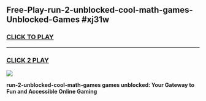 
## Free-Play-run-2-unblocked-cool-math-games-Unblocked-Games #xj31w
<h3>
<a href="https://news.freeplayer.one?title=run-2-unblocked-cool-math-games&ref=8M">CLICK TO PLAY</a></h3>
<hr>

<h3>
<a href="https://news.freeplayer.one?title=run-2-unblocked-cool-math-games&ref=8M">CLICK 2 PLAY</a>
  
</h3>

<a href="https://news.freeplayer.one?title=run-2-unblocked-cool-math-games&ref=8M"><img src="https://clearcache.store/games.png"></a>


**run-2-unblocked-cool-math-games games unblocked: Your Gateway to Fun and Accessible Online Gaming**
